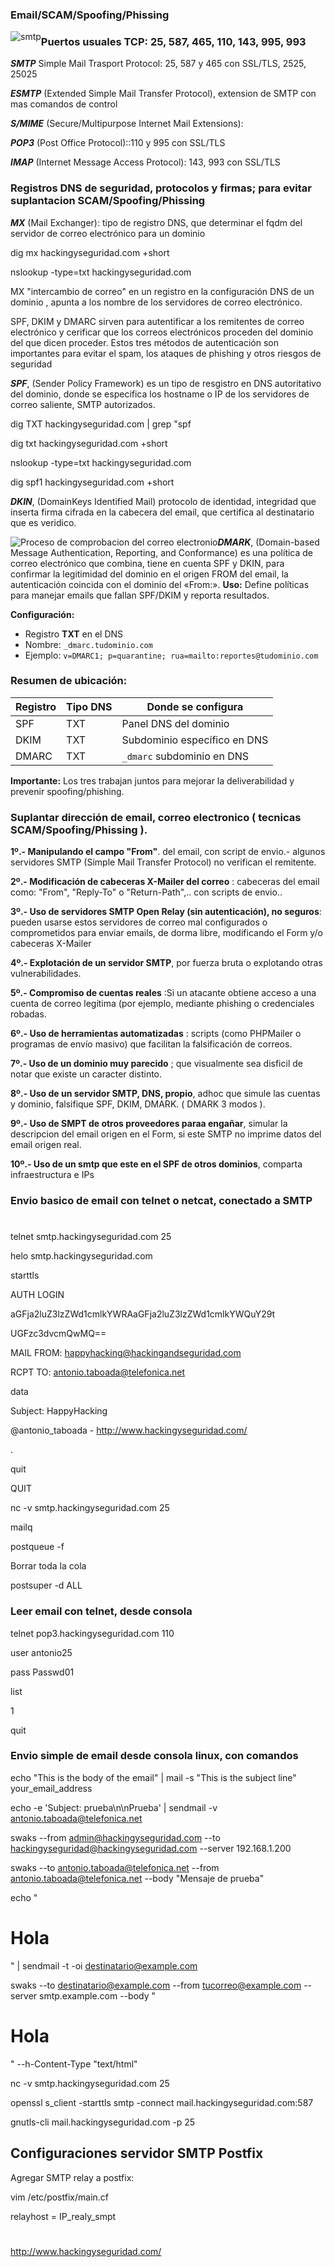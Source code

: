 ### Email/SCAM/Spoofing/Phissing


<img style="float:left" alt="smtp " src="https://github.com/hackingyseguridad/email/blob/main/smtp.png">


### Puertos usuales TCP:  25, 587, 465, 110, 143, 995, 993

***SMTP*** Simple Mail Trasport Protocol: 25, 587 y 465 con SSL/TLS, 2525, 25025 

***ESMTP*** (Extended Simple Mail Transfer Protocol), extension de SMTP con mas comandos de control

***S/MIME*** (Secure/Multipurpose Internet Mail Extensions): 

***POP3*** (Post Office Protocol)::110 y 995 con SSL/TLS

***IMAP***  (Internet Message Access Protocol): 143, 993 con SSL/TLS


### Registros DNS de seguridad, protocolos y firmas; para evitar suplantacion SCAM/Spoofing/Phissing

***MX*** (Mail Exchanger): tipo de registro DNS, que determinar el fqdm del servidor de correo electrónico para un dominio

dig mx hackingyseguridad.com +short

nslookup -type=txt hackingyseguridad.com 

MX "intercambio de correo" en un registro en la configuración DNS  de un dominio , apunta a los nombre de los servidores de correo electrónico. 

SPF, DKIM y DMARC sirven para autentificar a los remitentes de correo electrónico y cerificar que los correos electrónicos proceden del dominio del que dicen proceder. Estos tres métodos de autenticación son importantes para evitar el spam, los ataques de phishing y otros riesgos de seguridad 

***SPF***, (Sender Policy Framework) es un tipo de resgistro en DNS autoritativo del dominio, donde se especifica los hostname o IP de los servidores de correo saliente, SMTP autorizados.

dig TXT hackingyseguridad.com | grep "spf

dig txt hackingyseguridad.com +short

nslookup -type=txt hackingyseguridad.com

dig spf1 hackingyseguridad.com +short

***DKIN***, (DomainKeys Identified Mail) protocolo de identidad, integridad que inserta firma cifrada en la cabecera del email, que certifica al destinatario que es veridico.

<img style="float:left" alt="Proceso de comprobacion del correo electronio " src="https://github.com/hackingyseguridad/email/blob/main/correo.png">

***DMARK***,  (Domain-based Message Authentication, Reporting, and Conformance) es una política de correo electrónico que combina, tiene en cuenta SPF y DKIN, para confirmar la legitimidad del dominio en el origen FROM del email, la autenticación coincida con el dominio del «From:». 
**Uso:** Define políticas para manejar emails que fallan SPF/DKIM y reporta resultados.

**Configuración:**
- Registro **TXT** en el DNS
- Nombre: `_dmarc.tudominio.com`
- Ejemplo: `v=DMARC1; p=quarantine; rua=mailto:reportes@tudominio.com`

### **Resumen de ubicación:**
| Registro | Tipo DNS | Donde se configura |
|----------|----------|-------------------|
| SPF | TXT | Panel DNS del dominio |
| DKIM | TXT | Subdominio específico en DNS |
| DMARC | TXT | `_dmarc` subdominio en DNS |

**Importante:** Los tres trabajan juntos para mejorar la deliverabilidad y prevenir spoofing/phishing.





### Suplantar dirección de email, correo electronico ( tecnicas SCAM/Spoofing/Phissing ).

**1º.- Manipulando el campo "From"**. del email, con script de envio.- algunos servidores SMTP (Simple Mail Transfer Protocol) no verifican el remitente. 

**2º.- Modificación de cabeceras X-Mailer del correo** : cabeceras del email como: "From", "Reply-To" o "Return-Path",.. con scripts de envio..  

**3º.- Uso de servidores SMTP Open Relay (sin autenticación), no seguros**: pueden usarse estos servidores de correo mal configurados o comprometidos para enviar emails, de dorma libre, modificando el Form y/o cabeceras X-Mailer

**4º.- Explotación de un servidor SMTP**, por fuerza bruta o explotando otras vulnerabilidades.

**5º.- Compromiso de cuentas reales**  :Si un atacante obtiene acceso a una cuenta de correo legítima (por ejemplo, mediante phishing o credenciales robadas.

**6º.- Uso de herramientas automatizadas** : scripts (como PHPMailer o programas de envío masivo) que facilitan la falsificación de correos. 

**7º.- Uso de un dominio muy parecido** ; que visualmente sea disficil de notar que existe un caracter distinto.

**8º.- Uso de un servidor SMTP, DNS, propio**, adhoc que simule las cuentas y dominio, falsifique SPF, DKIM, DMARK. ( DMARK 3 modos ).

**9º.- Uso de SMPT de otros proveedores paraa engañar**, simular la descripcion del email origen en el Form, si este SMTP no imprime datos del email origen real. 

**10º.- Uso de un smtp que este en el SPF de otros dominios**, comparta infraestructura e IPs


### Envio basico de email con telnet o netcat, conectado a SMTP

# 

telnet smtp.hackingyseguridad.com 25

helo smtp.hackingyseguridad.com

starttls 

AUTH LOGIN

aGFja2luZ3lzZWd1cmlkYWRAaGFja2luZ3lzZWd1cmlkYWQuY29t

UGFzc3dvcmQwMQ==

MAIL FROM: <happyhacking@hackingandseguridad.com> 

RCPT TO: antonio.taboada@telefonica.net

data

Subject: HappyHacking

@antonio_taboada  - http://www.hackingyseguridad.com/ 

.

quit

QUIT

nc -v smtp.hackingyseguridad.com 25

mailq

postqueue -f

Borrar toda la cola

postsuper -d ALL

### Leer email con telnet, desde consola

telnet pop3.hackingyseguridad.com 110

user antonio25

pass Passwd01

list

1

quit


### Envio simple de email desde consola linux, con comandos

echo "This is the body of the email" | mail -s "This is the subject line" your_email_address

echo -e 'Subject: prueba\n\nPrueba' | sendmail -v antonio.taboada@telefonica.net 

swaks  --from admin@hackingyseguridad.com --to hackingyseguridad@hackingyseguridad.com --server 192.168.1.200

swaks --to antonio.taboada@telefonica.net --from antonio.taboada@telefonica.net --body "Mensaje de prueba"

echo "<html><body><h1>Hola</h1></body></html>" | sendmail -t -oi destinatario@example.com

swaks --to destinatario@example.com --from tucorreo@example.com --server smtp.example.com --body "<html><body><h1>Hola</h1></body></html>" --h-Content-Type "text/html"

nc -v smtp.hackingyseguridad.com 25

openssl s_client -starttls smtp -connect mail.hackingyseguridad.com:587

gnutls-cli mail.hackingyseguridad.com -p 25


## Configuraciones servidor SMTP Postfix

Agregar SMTP relay a postfix:

vim /etc/postfix/main.cf

relayhost = IP_realy_smpt

#

###
#
http://www.hackingyseguridad.com/
#

